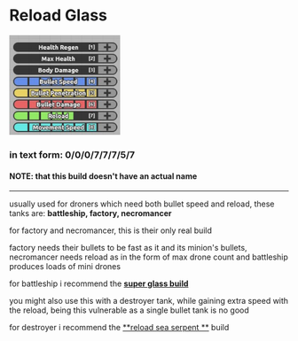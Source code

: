 # Reload Glass
<img src="..\assets\glassreload.jpg" width=200>

### in text form: 0/0/0/7/7/7/5/7

#### NOTE: that this build doesn't have an actual name

---

usually used for droners which need both bullet speed and reload,
these tanks are: **battleship, factory, necromancer**

for factory and necromancer, this is their only real build

factory needs their bullets to be fast as it and its minion's bullets, necromancer needs reload as in the form of max drone count and battleship produces loads of mini drones

for battleship i recommend the [**super glass build**](.\superglass.md)

you might also use this with a destroyer tank, while gaining extra speed with the reload, being this vulnerable as a single bullet tank is no good

for destroyer i recommend the [**reload sea serpent **](.\reloadssp.jpg) build